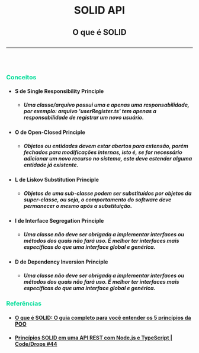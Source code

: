 ## <h1 align='center'>SOLID API</h1>

## <h2 align='center'>O que é SOLID</h2>

## <hr/> <br/>

### <p style='color: #0d9; font-weight: bold;'>Conceitos</p>

- #### <p><strong>S</strong> de Single Responsibility Principle</p>
  - #####   Uma classe/arquivo possui uma e apenas uma responsabilidade, por exemplo: arquivo 'userRegister.ts' tem apenas a responsabilidade de registrar um novo usuário.

- #### <p><strong>O</strong> de Open-Closed Principle</p>
  - #####   Objetos ou entidades devem estar abertos para extensão, porém fechados para modificações internas, isto é, se for necessário adicionar um novo recurso no sistema, este deve estender alguma entidade já existente.

- #### <p><strong>L</strong> de Liskov Substitution Principle</p>
  - #####   Objetos de uma sub-classe podem ser substituídos por objetos da super-classe, ou seja, o comportamento do software deve permanecer o mesmo após a substituição.


- #### <p><strong>I</strong> de Interface Segregation Principle</p>
  - #####   Uma classe não deve ser obrigada a implementar interfaces ou métodos dos quais não fará uso. É melhor ter interfaces mais especificas do que uma interface global e genérica.

- #### <p><strong>D</strong> de Dependency Inversion Principle</p>
  - #####   Uma classe não deve ser obrigada a implementar interfaces ou métodos dos quais não fará uso. É melhor ter interfaces mais especificas do que uma interface global e genérica.

### <p style='color: #0d9; font-weight: bold;'>Referências</p>

- #### [O que é SOLID: O guia completo para você entender os 5 princípios da POO](https://medium.com/desenvolvendo-com-paixao/o-que-%C3%A9-solid-o-guia-completo-para-voc%C3%AA-entender-os-5-princ%C3%ADpios-da-poo-2b937b3fc530) 

- #### [Princípios SOLID em uma API REST com Node.js e TypeScript | Code/Drops #44](https://youtu.be/vAV4Vy4jfkc) 
